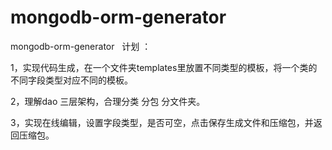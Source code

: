 # mongodb-orm-generator
mongodb-orm-generator
 
计划 ：

1，实现代码生成，在一个文件夹templates里放置不同类型的模板，将一个类的不同字段类型对应不同的模板。

2，理解dao 三层架构，合理分类 分包 分文件夹。

3，实现在线编辑，设置字段类型，是否可空，点击保存生成文件和压缩包，并返回压缩包。
